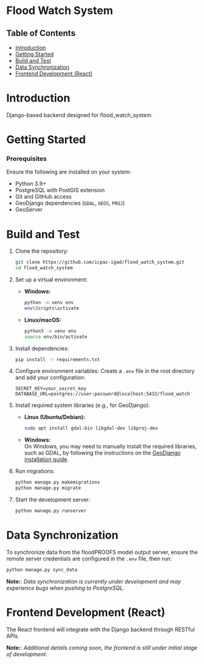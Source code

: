 # Flood Watch System


## Table of Contents
- [Introduction](#Introduction)
- [Getting Started](#GettingStarted)
- [ Build and Test](#BuildandTest)
- [Data Synchronization](#DataSynchronization)
- [Frontend Development (React)](#frontend-development-react)

# Introduction
 Django-based backend designed for flood_watch_system. 

# Getting Started
### Prerequisites
Ensure the following are installed on your system:
- Python 3.9+
- PostgreSQL with PostGIS extension
- Git and GitHub access
- GeoDjango dependencies (`GDAL`, `GEOS`, `PROJ`)
- GeoServer

# Build and Test
1. Clone the repository:
    ```bash
    git clone https://github.com/icpac-igad/flood_watch_system.git
    cd flood_watch_system
    ```

2. Set up a virtual environment:
    - **Windows:**
      ```bash
      python -m venv env
      env\Scripts\activate
      ```
    - **Linux/macOS:**
      ```bash
      python3 -m venv env
      source env/bin/activate
      ```

3. Install dependencies:
    ```bash
    pip install -r requirements.txt
    ```

4. Configure environment variables:
    Create a `.env` file in the root directory and add your configuration:
    ```plaintext
    SECRET_KEY=your_secret_key
    DATABASE_URL=postgres://user:password@localhost:5432/flood_watch
    ```

5. Install required system libraries (e.g., for GeoDjango):
    - **Linux (Ubuntu/Debian):**
      ```bash
      sudo apt install gdal-bin libgdal-dev libproj-dev
      ```
    - **Windows:**  
      On Windows, you may need to manually install the required libraries, such as GDAL, by following the instructions on the [GeoDjango installation guide](https://docs.djangoproject.com/en/stable/ref/contrib/gis/install/#gdal).

6. Run migrations:
    ```bash
    python manage.py makemigrations
    python manage.py migrate
    ```

7. Start the development server:
    ```bash
    python manage.py runserver
    ```

# Data Synchronization
To synchronize data from the floodPROOFS model output server, ensure the remote server credentials are configured in the `.env` file, then run:
```bash
python manage.py sync_data
```

**Note:**: _Data synchronization is currently under development and may experience bugs when pushing to PostgreSQL._


# Frontend Development (React) 
The React frontend will integrate with the Django backend through RESTful APIs.

**Note:**: _Additional details coming soon, the frontend is still under initial stage of development._